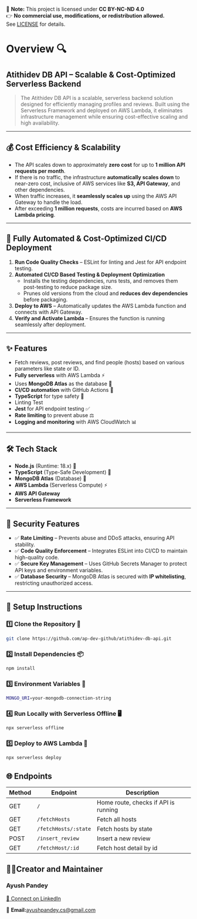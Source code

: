 🚨 **Note:** This project is licensed under **CC BY-NC-ND 4.0**  
👉 **No commercial use, modifications, or redistribution allowed.**  
See [LICENSE](./LICENSE) for details.

# Overview 🔍

## **Atithidev DB API – Scalable & Cost-Optimized Serverless Backend**
> The Atithidev DB API is a scalable, serverless backend solution designed for efficiently managing profiles and reviews. Built using the Serverless Framework and deployed on AWS Lambda, it eliminates infrastructure management while ensuring cost-effective scaling and high availability.

---

## 💰 Cost Efficiency & Scalability
- The API scales down to approximately **zero cost** for up to **1 million API requests per month**.
- If there is no traffic, the infrastructure **automatically scales down** to near-zero cost, inclusive of AWS services like **S3, API Gateway**, and other dependencies.
- When traffic increases, it **seamlessly scales up** using the AWS API Gateway to handle the load.
- After exceeding **1 million requests**, costs are incurred based on **AWS Lambda pricing**.

---

## 🚀 Fully Automated & Cost-Optimized CI/CD Deployment
1. **Run Code Quality Checks** – ESLint for linting and Jest for API endpoint testing.
2. **Automated CI/CD Based Testing & Deployment Optimization**
   - Installs the testing dependencies, runs tests, and removes them post-testing to reduce package size.
   - Prunes old versions from the cloud and **reduces dev dependencies** before packaging.
3. **Deploy to AWS** – Automatically updates the AWS Lambda function and connects with API Gateway.
4. **Verify and Activate Lambda** – Ensures the function is running seamlessly after deployment.

---

## ✨ Features
- Fetch reviews, post reviews, and find people (hosts) based on various parameters like state or ID.
- **Fully serverless** with AWS Lambda ⚡
- Uses **MongoDB Atlas** as the database 🌴
- **CI/CD automation** with GitHub Actions 🤖
- **TypeScript** for type safety 💎
- Linting Test
- **Jest** for API endpoint testing ✅
- **Rate limiting** to prevent abuse ⚖️
- **Logging and monitoring** with AWS CloudWatch 📊

---

## 🛠️ Tech Stack
- **Node.js** (Runtime: 18.x) 💚
- **TypeScript** (Type-Safe Development) 💎
- **MongoDB Atlas** (Database) 🌴
- **AWS Lambda** (Serverless Compute) ⚡
- **AWS API Gateway**
- **Serverless Framework**

---

## 🔐 Security Features
- ✅ **Rate Limiting** – Prevents abuse and DDoS attacks, ensuring API stability.
- ✅ **Code Quality Enforcement** – Integrates ESLint into CI/CD to maintain high-quality code.
- ✅ **Secure Key Management** – Uses GitHub Secrets Manager to protect API keys and environment variables.
- ✅ **Database Security** – MongoDB Atlas is secured with **IP whitelisting**, restricting unauthorized access.

---

## 🔧 Setup Instructions
### 1️⃣ Clone the Repository 🔗
```sh
git clone https://github.com/ap-dev-github/atithidev-db-api.git
```
### 2️⃣ Install Dependencies 📦
```sh
npm install
```
### 3️⃣ Environment Variables 🔑
```sh
MONGO_URI=your-mongodb-connection-string
```
### 4️⃣ Run Locally with Serverless Offline 🖥️
```sh
npx serverless offline
```
### 5️⃣ Deploy to AWS Lambda 🚀
```sh
npx serverless deploy
```
## 🌐 Endpoints

| **Method**| **Endpoint**        | **Description**                          |
|-----------|----------------------|-----------------------------------------|
| GET       | `/`                  | Home route, checks if API is running    |
| GET       | `/fetchHosts`        | Fetch all hosts                         |
| GET       | `/fetchHosts/:state` | Fetch hosts by state                    |
| POST      | `/insert_review`     | Insert a new review                     |
  GET       | `/fetchHost/:id`     | Fetch host detail by id                 |

## 👨‍💻Creator and Maintainer

### Ayush Pandey
[🔗 Connect on LinkedIn](https://www.linkedin.com/in/linkedap/)  

📧 **Email:**[ayushpandey.cs@gmail.com](mailto:ayushpandey.cs@gmail.com)  

